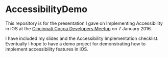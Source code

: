 # AccessibilityDemo
This repository is for the presentation I gave on Implementing Accessibility in iOS at the [Cincinnati Cocoa Developers Meetup](http://www.meetup.com/CincyCocoaDev/events/226820680/) on 7 January 2016.

I have included my slides and the Accessibility Implementation checklist. Eventually I hope to have a demo project for demonstrating how to implement accessibility features in iOS.
